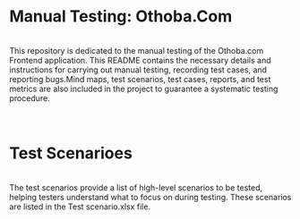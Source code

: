 # Manual Testing: Othoba.Com
<br> 
This repository is dedicated to the manual testing of the Othoba.com Frontend application. This README contains the necessary details and instructions for carrying out manual testing, recording test cases, and reporting bugs.Mind maps, test scenarios, test cases, reports, and test metrics are also included in the project to guarantee a systematic testing procedure.
<br>
<br>
<br>
<h1>Test Scenarioes</h1>
<br>
The test scenarios provide a list of high-level scenarios to be tested, helping testers understand what to focus on during testing. These scenarios are listed in the Test scenario.xlsx file.
